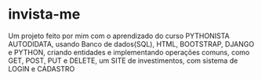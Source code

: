 # invista-me

Um projeto feito por mim com o aprendizado do curso PYTHONISTA AUTODIDATA, usando Banco de dados(SQL), HTML, BOOTSTRAP, DJANGO e PYTHON, 
criando entidades e implementando operações comuns, como GET, POST, PUT e DELETE, um SITE de investimentos, com sistema de LOGIN e CADASTRO
